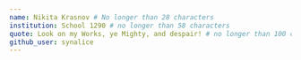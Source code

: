 ```yaml
---
name: Nikita Krasnov # No longer than 28 characters
institution: School 1290 # no longer than 58 characters
quote: Look on my Works, ye Mighty, and despair! # no longer than 100 characters, avoid using quotes(") to guarantee the format remains the same.
github_user: synalice
---
```

